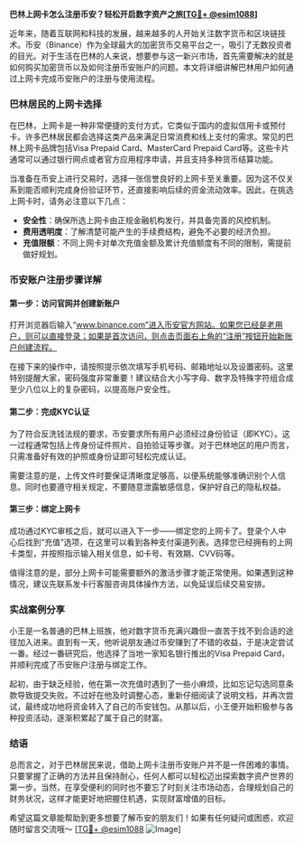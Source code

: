 **巴林上网卡怎么注册币安？轻松开启数字资产之旅[[TG💪+ @esim1088](https://t.me/s/esim1088)]**

近年来，随着互联网和科技的发展，越来越多的人开始关注数字货币和区块链技术。币安（Binance）作为全球最大的加密货币交易平台之一，吸引了无数投资者的目光。对于生活在巴林的人来说，想要参与这一新兴市场，首先需要解决的就是如何购买加密货币以及如何注册币安账户的问题。本文将详细讲解巴林用户如何通过上网卡完成币安账户的注册与使用流程。

### 巴林居民的上网卡选择

在巴林，上网卡是一种非常便捷的支付方式，它类似于国内的虚拟信用卡或预付卡。许多巴林居民都会选择这类产品来满足日常消费和线上支付的需求。常见的巴林上网卡品牌包括Visa Prepaid Card、MasterCard Prepaid Card等。这些卡片通常可以通过银行网点或者官方应用程序申请，并且支持多种货币结算功能。

当准备在币安上进行交易时，选择一张信誉良好的上网卡至关重要。因为这不仅关系到能否顺利完成身份验证环节，还直接影响后续的资金流动效率。因此，在挑选上网卡时，请务必注意以下几点：

- **安全性**：确保所选上网卡由正规金融机构发行，并具备完善的风控机制。
- **费用透明度**：了解清楚可能产生的手续费结构，避免不必要的经济负担。
- **充值限额**：不同上网卡对单次充值金额及累计充值额度有不同的限制，需提前做好规划。

### 币安账户注册步骤详解

#### 第一步：访问官网并创建新账户

打开浏览器后输入“www.binance.com”进入币安官方网站。如果您已经是老用户，则可以直接登录；如果是首次访问，则点击页面右上角的“注册”按钮开始新账户创建流程。

在接下来的操作中，请按照提示依次填写手机号码、邮箱地址以及设置密码。这里特别提醒大家，密码强度非常重要！建议结合大小写字母、数字及特殊字符组合成至少八位以上的复杂密码，以提高账户安全性。

#### 第二步：完成KYC认证

为了符合反洗钱法规的要求，币安要求所有用户必须经过身份验证（即KYC）。这一过程通常包括上传身份证件照片、自拍验证等步骤。对于巴林地区的用户而言，只需准备好有效的护照或身份证即可轻松完成认证。

需要注意的是，上传文件时要保证清晰度足够高，以便系统能够准确识别个人信息。同时也要遵守相关规定，不要随意泄露敏感信息，保护好自己的隐私权益。

#### 第三步：绑定上网卡

成功通过KYC审核之后，就可以进入下一步——绑定您的上网卡了。登录个人中心后找到“充值”选项，在这里可以看到各种支付渠道列表。选择您已经拥有的上网卡类型，并按照指示输入相关信息，如卡号、有效期、CVV码等。

值得注意的是，部分上网卡可能需要额外的激活步骤才能正常使用。如果遇到这种情况，建议先联系发卡行客服咨询具体操作方法，以免延误后续交易安排。

### 实战案例分享

小王是一名普通的巴林上班族，他对数字货币充满兴趣但一直苦于找不到合适的途径加入进来。直到有一天，他听说朋友通过币安赚到了不错的收益，于是决定尝试一番。经过一番研究后，他选择了当地一家知名银行推出的Visa Prepaid Card，并顺利完成了币安账户注册与绑定工作。

起初，由于缺乏经验，他在第一次充值时遇到了一些小麻烦，比如忘记勾选同意条款导致提交失败。不过好在他及时调整心态，重新仔细阅读了说明文档，并再次尝试，最终成功地将资金转入了自己的币安钱包。从那以后，小王便开始积极参与各种投资活动，逐渐积累起了属于自己的财富。

### 结语

总而言之，对于巴林居民来说，借助上网卡注册币安账户并不是一件困难的事情。只要掌握了正确的方法并且保持耐心，任何人都可以轻松迈出探索数字资产世界的第一步。当然，在享受便利的同时也不要忘了时刻关注市场动态，合理规划自己的财务状况，这样才能更好地把握住机遇，实现财富增值的目标。

希望这篇文章能帮助到更多想要了解币安的朋友们！如果有任何疑问或困惑，欢迎随时留言交流哦～ [[TG💪+ @esim1088](https://t.me/s/esim1088) ![Image](https://i.postimg.cc/4NQfJmqS/Snipaste-2025-05-13-00-14-12.png)]